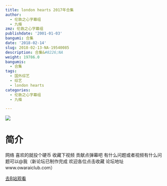 ```yaml
---
title: london hearts 2017年合集
author:
  - 伦敦之心字幕组
  - 九條
zmz: 伦敦之心字幕组
publishdate: '2001-01-03'
bangumi: 合集
date: '2018-02-14'
slug: 2018-02-13-NA-19540085
description: 合集&#8226;NA
weight: 19786.0
bangumis:
  - 合集
tags:
  - 国外综艺
  - 综艺
  - london hearts
categories:
  - 伦敦之心字幕组
  - 九條

---
```

![](https://i.imgur.com/1MDNg6F.jpg)
# 简介
网络
喜欢的就投个硬币 收藏下视频 贡献点弹幕吧 有什么问题或者视频有什么问题可以@我（新论坛已制作完成 欢迎各位点击收藏 论坛地址www.owaraiclub.com）

[去B站观看](https://www.bilibili.com/video/av19540085/)

